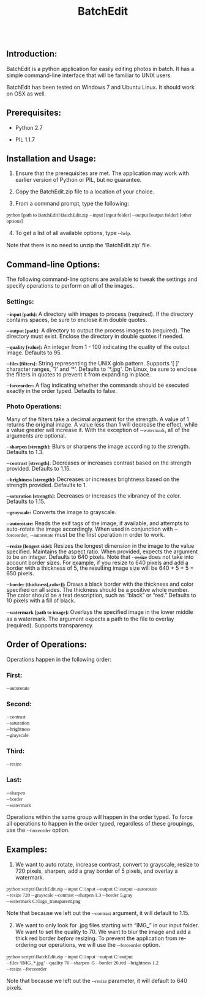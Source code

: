 <H1 CLASS="western" ALIGN=CENTER>BatchEdit</H1>
<P ALIGN=CENTER STYLE="margin-bottom: 0.14in"><BR><BR>
</P>
<H2 CLASS="western">Introduction:</H2>
<P STYLE="margin-bottom: 0.14in">BatchEdit is a python application
for easily editing photos in batch. It has a simple command-line
interface that will be familiar to UNIX users.</P>
<P STYLE="margin-bottom: 0.14in">BatchEdit has been tested on Windows
7 and Ubuntu Linux. It should work on OSX as well.</P>
<H2 CLASS="western">Prerequisites:</H2>
<UL>
	<LI><P STYLE="margin-bottom: 0.14in">Python 2.7</P>
	<LI><P STYLE="margin-bottom: 0.14in">PIL 1.1.7</P>
</UL>
<H2 CLASS="western">Installation and Usage:</H2>
<OL>
	<LI><P STYLE="margin-bottom: 0.14in">Ensure that the prerequisites
	are met. The application may work with earlier version of Python or
	PIL, but no guarantee.</P>
	<LI><P STYLE="margin-bottom: 0.14in">Copy the BatchEdit.zip file to
	a location of your choice.</P>
	<LI><P STYLE="margin-bottom: 0.14in">From a command prompt, type the
	following:</P>
</OL>
<P STYLE="margin-bottom: 0.14in"><FONT FACE="Consolas, serif"><FONT SIZE=2>python
[path to BatchEdit]\BatchEdit.zip --input [input folder] --output
[output folder] [other options]</FONT></FONT></P>
<OL START=4>
	<LI><P STYLE="margin-bottom: 0.14in">To get a list of all available
	options, type<FONT FACE="Consolas, serif"><FONT SIZE=2> --help.</FONT></FONT></P>
</OL>
<P STYLE="margin-bottom: 0.14in">Note that there is no need to unzip
the &lsquo;BatchEdit.zip&rsquo; file.</P>
<H2 CLASS="western">Command-line Options:</H2>
<P STYLE="margin-bottom: 0.14in">The following command-line options
are available to tweak the settings and specify operations to perform
on all of the images.</P>
<H3 CLASS="western">Settings:</H3>
<P STYLE="margin-bottom: 0in; line-height: 100%"><FONT FACE="Consolas, serif"><FONT SIZE=2><B>--input
[path]:</B></FONT></FONT> A directory with images to process
(required). If the directory contains spaces, be sure to enclose it
in double quotes.</P>
<P STYLE="margin-bottom: 0in; line-height: 100%"><FONT FACE="Consolas, serif"><FONT SIZE=2><B>--output
[path]:</B></FONT></FONT> A directory to output the process images to
(required). The directory must exist. Enclose the directory in double
quotes if needed.</P>
<P STYLE="margin-bottom: 0in; line-height: 100%"><FONT FACE="Consolas, serif"><FONT SIZE=2><B>--quality
[value]:</B></FONT></FONT> An integer from 1 - 100 indicating the
quality of the output image. Defaults to 95.</P>
<P STYLE="margin-bottom: 0in; line-height: 100%"><FONT FACE="Consolas, serif"><FONT SIZE=2><B>--files
[filters]:</B></FONT></FONT> String representing the UNIX glob
pattern. Supports &lsquo;[ ]&rsquo; character ranges, &lsquo;?&rsquo;
and &lsquo;*&rsquo;. Defaults to '*.jpg'. On Linux, be sure to
enclose the filters in quotes to prevent it from expanding in place.</P>
<P STYLE="margin-bottom: 0in; line-height: 100%"><FONT FACE="Consolas, serif"><FONT SIZE=2><B>--forceorder:</B></FONT></FONT>
A flag indicating whether the commands should be executed exactly in
the order typed. Defaults to false.</P>
<H3 CLASS="western">Photo Operations:</H3>
<P STYLE="margin-bottom: 0in; line-height: 100%">Many of the filters
take a decimal argument for the strength. A value of 1 returns the
original image. A value less than 1 will decrease the effect, while a
value greater will increase it. With the exception of <FONT FACE="Consolas, serif"><FONT SIZE=2>--watermark</FONT></FONT>,
all of the arguments are optional.</P>
<P STYLE="margin-bottom: 0in; line-height: 100%"><FONT FACE="Consolas, serif"><FONT SIZE=2><B>--sharpen
[strength]:</B></FONT></FONT> Blurs or sharpens the image according
to the strength. Defaults to 1.3.</P>
<P STYLE="margin-bottom: 0in; line-height: 100%"><FONT FACE="Consolas, serif"><FONT SIZE=2><B>--contrast
[strength]:</B></FONT></FONT> Decreases or increases contrast based
on the strength provided. Defaults to 1.15.</P>
<P STYLE="margin-bottom: 0in; line-height: 100%"><FONT FACE="Consolas, serif"><FONT SIZE=2><B>--brightness
[strength]:</B></FONT></FONT><FONT FACE="Consolas, serif"><FONT SIZE=2>
</FONT></FONT>Decreases or increases brightness based on the strength
provided. Defaults to 1.</P>
<P STYLE="margin-bottom: 0in; line-height: 100%"><FONT FACE="Consolas, serif"><FONT SIZE=2><B>--saturation
[strength]:</B></FONT></FONT> Decreases or increases the vibrancy of
the color. Defaults to 1.15.</P>
<P STYLE="margin-bottom: 0in; line-height: 100%"><FONT FACE="Consolas, serif"><FONT SIZE=2><B>--grayscale:</B></FONT></FONT>
Converts the image to grayscale.</P>
<P STYLE="margin-bottom: 0in; line-height: 100%"><FONT FACE="Consolas, serif"><FONT SIZE=2><B>--autorotate:</B></FONT></FONT>
Reads the exif tags of the image, if available, and attempts to
auto-rotate the image accordingly. When used in conjunction with
<FONT FACE="Consolas, serif"><FONT SIZE=2>--forceorder</FONT></FONT>,
<FONT FACE="Consolas, serif"><FONT SIZE=2>--autorotate</FONT></FONT>
must be the first operation in order to work.</P>
<P STYLE="margin-bottom: 0in; line-height: 100%"><FONT FACE="Consolas, serif"><FONT SIZE=2><B>--resize
[longest side]:</B></FONT></FONT> Resizes the longest dimension in
the image to the value specified. Maintains the aspect ratio. When
provided, expects the argument to be an integer. Defaults to 640
pixels. Note that <FONT FACE="Consolas, serif"><FONT SIZE=2><B>--resize</B></FONT></FONT><FONT FACE="Consolas, serif"><FONT SIZE=2>
</FONT></FONT>does not take into account border sizes. For example,
if you resize to 640 pixels and add a border with a thickness of 5,
the resulting image size will be 640 + 5 + 5 = 650 pixels.</P>
<P STYLE="margin-bottom: 0in; line-height: 100%"><FONT FACE="Consolas, serif"><FONT SIZE=2><B>--border
[thickness[,color]]:</B></FONT></FONT> Draws a black border with the
thickness and color specified on all sides. The thickness should be a
positive whole number. The color should be a text description, such
as &ldquo;black&rdquo; or &ldquo;red.&rdquo; Defaults to 10 pixels
with a fill of black.</P>
<P STYLE="margin-bottom: 0.14in"><FONT FACE="Consolas, serif"><FONT SIZE=2><B>--watermark
[path to image]:</B></FONT></FONT> Overlays the specified image in
the lower middle as a watermark.  The argument expects a path to the
file to overlay (required). Supports transparency.</P>
<H2 CLASS="western">Order of Operations:</H2>
<P STYLE="margin-bottom: 0.14in">Operations happen in the following
order:</P>
<H3 CLASS="western">First:</H3>
<P STYLE="margin-bottom: 0.14in"><FONT FACE="Consolas, serif"><FONT SIZE=2>--autorotate</FONT></FONT></P>
<H3 CLASS="western">Second:</H3>
<P STYLE="margin-bottom: 0.14in"><FONT FACE="Consolas, serif"><FONT SIZE=2>--contrast<BR>--saturation<BR>--brightness<BR>--grayscale</FONT></FONT></P>
<H3 CLASS="western">Third:</H3>
<P STYLE="margin-bottom: 0.14in"><FONT FACE="Consolas, serif"><FONT SIZE=2>--resize</FONT></FONT></P>
<H3 CLASS="western">Last:</H3>
<P STYLE="margin-bottom: 0.14in"><FONT FACE="Consolas, serif"><FONT SIZE=2>--sharpen<BR>--border<BR>--watermark</FONT></FONT></P>
<P STYLE="margin-bottom: 0.14in">Operations within the same group
will happen in the order typed. To force all operations to happen in
the order typed, regardless of these groupings, use the <FONT FACE="Consolas, serif"><FONT SIZE=2>--forceorder</FONT></FONT>
option.</P>
<H2 CLASS="western">Examples:</H2>
<OL>
	<LI><P STYLE="margin-bottom: 0.14in">We want to auto rotate,
	increase contrast,  convert to grayscale, resize to 720 pixels,
	sharpen, add a gray border of 5 pixels, and overlay a watermark.</P>
</OL>
<P STYLE="margin-bottom: 0.14in"><FONT FACE="Consolas, serif"><FONT SIZE=2>python
scripts\BatchEdit.zip --input C:\input --output C:\output
--autorotate<BR>--resize 720 --grayscale --contrast --sharpen 1.3
--border 5,gray<BR>--watermark C:\logo_transparent.png</FONT></FONT></P>
<P STYLE="margin-bottom: 0.14in">
</P>
<P STYLE="margin-bottom: 0.14in">Note that because we left out the
<FONT FACE="Consolas, serif"><FONT SIZE=2>--contrast</FONT></FONT>
argument, it will default to 1.15.</P>
<OL START=2>
	<LI><P STYLE="margin-bottom: 0.14in">We want to only look for .jpg
	files starting with &ldquo;IMG_&rdquo; in our input folder. We want
	to set the quality to 70. We want to blur the image and add a thick
	red border <I>before</I> resizing.  To prevent the application from
	re-ordering our operations, we will use the <FONT FACE="Consolas, serif"><FONT SIZE=2>--forceorder</FONT></FONT>
	option.</P>
</OL>
<P STYLE="margin-bottom: 0.14in"><FONT FACE="Consolas, serif"><FONT SIZE=2>python
scripts\BatchEdit.zip --input C:\input --output C:\output<BR>--files
&lsquo;IMG_*.jpg&rsquo; --quality 70 --sharpen -5 --border 20,red
--brightness 1.2<BR>--resize --forceorder</FONT></FONT></P>
<P STYLE="margin-bottom: 0.14in">Note that because we left out the
<FONT FACE="Consolas, serif"><FONT SIZE=2>--resize</FONT></FONT>
parameter, it will default to 640 pixels.</P>

